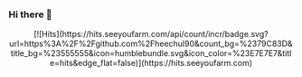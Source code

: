 ### Hi there 👋

<div align=center>
  [![Hits](https://hits.seeyoufarm.com/api/count/incr/badge.svg?url=https%3A%2F%2Fgithub.com%2Fheechul90&count_bg=%2379C83D&title_bg=%23555555&icon=humblebundle.svg&icon_color=%23E7E7E7&title=hits&edge_flat=false)](https://hits.seeyoufarm.com)
 </div>
